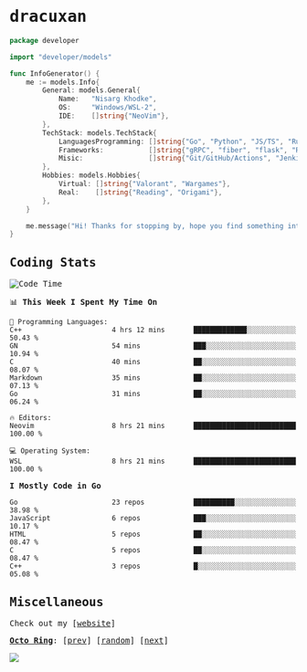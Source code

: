 <!-- Banner -->
<!--
<img src="https://i.imgur.com/mz4ym1F.png" style="max-height:550px"/>
-->


<samp>
	
<!-- Coded Intro -->
	
# dracuxan

```go
package developer

import "developer/models"

func InfoGenerator() {
	me := models.Info{
		General: models.General{
			Name:   "Nisarg Khodke",
			OS:     "Windows/WSL-2",
			IDE:    []string{"NeoVim"},
		},
		TechStack: models.TechStack{
			LanguagesProgramming: []string{"Go", "Python", "JS/TS", "Rust", "C"},
			Frameworks: 	      []string{"gRPC", "fiber", "flask", "React.js", "Next.js"},
			Misic:                []string{"Git/GitHub/Actions", "Jenkins", "Docker"},
		},
		Hobbies: models.Hobbies{
			Virtual: []string{"Valorant", "Wargames"},
			Real:    []string{"Reading", "Origami"},
		},		
	}

	me.message("Hi! Thanks for stopping by, hope you find something interesting!") 
}
```

## Coding Stats


<!--START_SECTION:waka-->
![Code Time](http://img.shields.io/badge/Code%20Time-178%20hrs%2021%20mins-blue)

📊 **This Week I Spent My Time On** 

```text
💬 Programming Languages: 
C++                      4 hrs 12 mins       █████████████░░░░░░░░░░░░   50.43 % 
GN                       54 mins             ███░░░░░░░░░░░░░░░░░░░░░░   10.94 % 
C                        40 mins             ██░░░░░░░░░░░░░░░░░░░░░░░   08.07 % 
Markdown                 35 mins             ██░░░░░░░░░░░░░░░░░░░░░░░   07.13 % 
Go                       31 mins             ██░░░░░░░░░░░░░░░░░░░░░░░   06.24 % 

🔥 Editors: 
Neovim                   8 hrs 21 mins       █████████████████████████   100.00 % 

💻 Operating System: 
WSL                      8 hrs 21 mins       █████████████████████████   100.00 % 
```

**I Mostly Code in Go** 

```text
Go                       23 repos            ██████████░░░░░░░░░░░░░░░   38.98 % 
JavaScript               6 repos             ███░░░░░░░░░░░░░░░░░░░░░░   10.17 % 
HTML                     5 repos             ██░░░░░░░░░░░░░░░░░░░░░░░   08.47 % 
C                        5 repos             ██░░░░░░░░░░░░░░░░░░░░░░░   08.47 % 
C++                      3 repos             █░░░░░░░░░░░░░░░░░░░░░░░░   05.08 % 
```




<!--END_SECTION:waka-->

## Miscellaneous

Check out my [[website](https://bynisarg.in/)]

[**Octo Ring**](https://octo-ring.com/):
[[prev](https://octo-ring.com/p/dracuxan/prev)]  [[random](https://octo-ring.com/p/dracuxan/random)]  [[next](https://octo-ring.com/p/dracuxan/next)]

![](https://komarev.com/ghpvc/?username=dracuxan&style=flat-square)

</samp>
